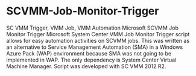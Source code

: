 # SCVMM-Job-Monitor-Trigger

SC VMM Trigger, VMM Job, VMM Automation Microsoft SCVMM Job Monitor Trigger Microsoft System Center VMM Job Monitor Trigger script allows for easy automation activities on SCVMM jobs. This was written as an alternative to Service Management Automation (SMA) in a Windows Azure Pack (WAP) environment because SMA was not going to be implemented in WAP. The only dependency is System Center Virtual Machine Manager. Script was developed with SC VMM 2012 R2.
